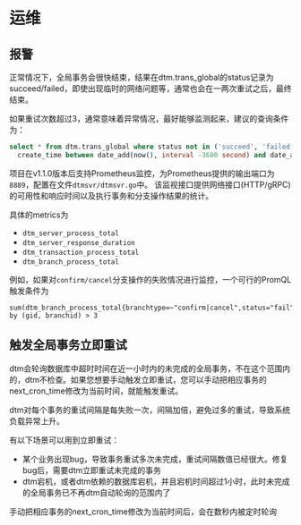 # 运维

## 报警

正常情况下，全局事务会很快结束，结果在dtm.trans_global的status记录为succeed/failed，即使出现临时的网络问题等，通常也会在一两次重试之后，最终结束。

如果重试次数超过3，通常意味着异常情况，最好能够监测起来，建议的查询条件为：

``` SQL
select * from dtm.trans_global where status not in ('succeed', 'failed') and
  create_time between date_add(now(), interval -3600 second) and date_add(now(), interval -120 second)
```

项目在v1.1.0版本后支持Prometheus监控，为Prometheus提供的输出端口为`8889`，配置在文件`dtmsvr/dtmsvr.go`中。
该监视接口提供网络接口(HTTP/gRPC)的可用性和响应时间以及执行事务和分支操作结果的统计。

具体的metrics为

- `dtm_server_process_total`
- `dtm_server_response_duration`
- `dtm_transaction_process_total`
- `dtm_branch_process_total`

例如，如果对`confirm/cancel`分支操作的失败情况进行监控，一个可行的PromQL触发条件为

```
sum(dtm_branch_process_total{branchtype=~"confirm|cancel",status="fail"}) by (gid, branchid) > 3
```

## 触发全局事务立即重试

dtm会轮询数据库中超时时间在近一小时内的未完成的全局事务，不在这个范围内的，dtm不检查。如果您想要手动触发立即重试，您可以手动把相应事务的next_cron_time修改为当前时间，就能触发重试。

dtm对每个事务的重试间隔是每失败一次，间隔加倍，避免过多的重试，导致系统负载异常上升。

有以下场景可以用到立即重试：

- 某个业务出现bug，导致事务重试多次未完成，重试间隔数值已经很大。修复bug后，需要dtm立即重试未完成的事务
- dtm宕机，或者dtm依赖的数据库宕机，并且宕机时间超过1小时，此时未完成的全局事务已不再dtm自动轮询的范围内了

手动把相应事务的next_cron_time修改为当前时间后，会在数秒内被定时轮询
